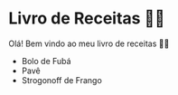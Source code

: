  # Livro de Receitas :man_cook:

 Olá! Bem vindo ao meu livro de receitas :cookie::book:

- Bolo de Fubá
- Pavê
- Strogonoff de Frango
